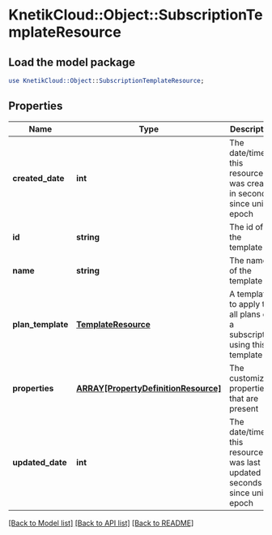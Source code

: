 # KnetikCloud::Object::SubscriptionTemplateResource

## Load the model package
```perl
use KnetikCloud::Object::SubscriptionTemplateResource;
```

## Properties
Name | Type | Description | Notes
------------ | ------------- | ------------- | -------------
**created_date** | **int** | The date/time this resource was created in seconds since unix epoch | [optional] 
**id** | **string** | The id of the template | [optional] 
**name** | **string** | The name of the template | 
**plan_template** | [**TemplateResource**](TemplateResource.md) | A template to apply to all plans on a subscription using this template | [optional] 
**properties** | [**ARRAY[PropertyDefinitionResource]**](PropertyDefinitionResource.md) | The customized properties that are present | [optional] 
**updated_date** | **int** | The date/time this resource was last updated in seconds since unix epoch | [optional] 

[[Back to Model list]](../README.md#documentation-for-models) [[Back to API list]](../README.md#documentation-for-api-endpoints) [[Back to README]](../README.md)


